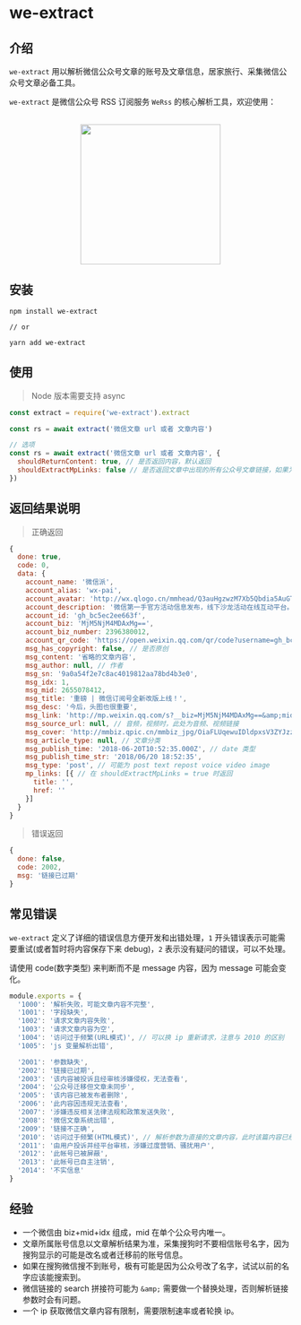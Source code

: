 # we-extract

## 介绍

`we-extract` 用以解析微信公众号文章的账号及文章信息，居家旅行、采集微信公众号文章必备工具。

`we-extract` 是微信公众号 RSS 订阅服务 `WeRss` 的核心解析工具，欢迎使用：

<p align="center">
  <br>
  <a href="https://werss.app?utm_source=we-extract-github">
    <img src="https://cdn.weapp.design/werss/werss-logo.png" width="250">
  </a>
</p>

## 安装

```
npm install we-extract

// or

yarn add we-extract
```

## 使用

> Node 版本需要支持 async


``` js
const extract = require('we-extract').extract

const rs = await extract('微信文章 url 或者 文章内容')

// 选项
const rs = await extract('微信文章 url 或者 文章内容', {
  shouldReturnContent: true, // 是否返回内容，默认返回
  shouldExtractMpLinks: false // 是否返回文章中出现的所有公众号文章链接，如果为 true，将返回 mp_links 数组。
})
```

## 返回结果说明


> 正确返回

``` js
{
  done: true,
  code: 0,
  data: {
    account_name: '微信派',
    account_alias: 'wx-pai',
    account_avatar: 'http://wx.qlogo.cn/mmhead/Q3auHgzwzM7Xb5Qbdia5AuGTX4AeZSWYlv5TEqD1FicUDOrnEIwVak1A/132',
    account_description: '微信第一手官方活动信息发布，线下沙龙活动在线互动平台。独家分享微信公众平台优秀案例，以及权威专家的精彩观点。',
    account_id: 'gh_bc5ec2ee663f',
    account_biz: 'MjM5NjM4MDAxMg==',
    account_biz_number: 2396380012,
    account_qr_code: 'https://open.weixin.qq.com/qr/code?username=gh_bc5ec2ee663f',
    msg_has_copyright: false, // 是否原创
    msg_content: '省略的文章内容',
    msg_author: null, // 作者
    msg_sn: '9a0a54f2e7c8ac4019812aa78bd4b3e0',
    msg_idx: 1,
    msg_mid: 2655078412,
    msg_title: '重磅 | 微信订阅号全新改版上线！',
    msg_desc: '今后，头图也很重要',
    msg_link: 'http://mp.weixin.qq.com/s?__biz=MjM5NjM4MDAxMg==&amp;mid=2655078412&amp;idx=1&amp;sn=9a0a54f2e7c8ac4019812aa78bd4b3e0&amp;chksm=bd5fc40f8a284d19360e956074ffced37d8e2d78cb01a4ecdfaae40247823e7056b9d31ae3ef#rd',
    msg_source_url: null, // 音频，视频时，此处为音频、视频链接
    msg_cover: 'http://mmbiz.qpic.cn/mmbiz_jpg/OiaFLUqewuIDldpxsV3ZYJzzyH9HTFsSwOEPX82WEvBZozGiam3LbRSzpIIKGzj72nxjhLjnscWsibDPFmnpFZykg/0?wx_fmt=jpeg',
    msg_article_type: null, // 文章分类
    msg_publish_time: '2018-06-20T10:52:35.000Z', // date 类型
    msg_publish_time_str: '2018/06/20 18:52:35',
    msg_type: 'post', // 可能为 post text repost voice video image
    mp_links: [{ // 在 shouldExtractMpLinks = true 时返回
      title: '',
      href: ''
    }]
  }
}
```

> 错误返回

``` js
{
  done: false,
  code: 2002,
  msg: '链接已过期'
}
```

## 常见错误

`we-extract` 定义了详细的错误信息方便开发和出错处理，`1` 开头错误表示可能需要重试(或者暂时将内容保存下来 debug)，`2` 表示没有疑问的错误，可以不处理。

请使用 code(数字类型) 来判断而不是 message 内容，因为 message 可能会变化。

``` js
module.exports = {
  '1000': '解析失败，可能文章内容不完整',
  '1001': '字段缺失',
  '1002': '请求文章内容失败',
  '1003': '请求文章内容为空',
  '1004': '访问过于频繁(URL模式)', // 可以换 ip 重新请求，注意与 2010 的区别
  '1005': 'js 变量解析出错',

  '2001': '参数缺失',
  '2002': '链接已过期',
  '2003': '该内容被投诉且经审核涉嫌侵权，无法查看',
  '2004': '公众号迁移但文章未同步',
  '2005': '该内容已被发布者删除',
  '2006': '此内容因违规无法查看',
  '2007': '涉嫌违反相关法律法规和政策发送失败',
  '2008': '微信文章系统出错',
  '2009': '链接不正确',
  '2010': '访问过于频繁(HTML模式)', // 解析参数为直接的文章内容，此时该篇内容已经无效，可以丢弃
  '2011': '由用户投诉并经平台审核，涉嫌过度营销、骚扰用户',
  '2012': '此帐号已被屏蔽',
  '2013': '此帐号已自主注销',
  '2014': '不实信息'
}

```

## 经验

+ 一个微信由 biz+mid+idx 组成，mid 在单个公众号内唯一。
+ 文章所属账号信息以文章解析结果为准，采集搜狗时不要相信账号名字，因为搜狗显示的可能是改名或者迁移前的账号信息。
+ 如果在搜狗微信搜不到账号，极有可能是因为公众号改了名字，试试以前的名字应该能搜索到。
+ 微信链接的 search 拼接符可能为 `&amp;` 需要做一个替换处理，否则解析链接参数时会有问题。
+ 一个 ip 获取微信文章内容有限制，需要限制速率或者轮换 ip。
